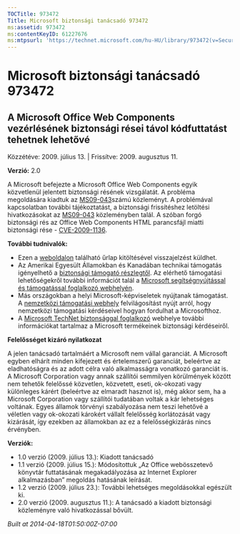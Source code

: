 ```yaml
---
TOCTitle: 973472
Title: Microsoft biztonsági tanácsadó 973472
ms:assetid: 973472
ms:contentKeyID: 61227676
ms:mtpsurl: 'https://technet.microsoft.com/hu-HU/library/973472(v=Security.10)'
---
```




Microsoft biztonsági tanácsadó 973472
=====================================

A Microsoft Office Web Components vezérlésének biztonsági rései távol kódfuttatást tehetnek lehetővé
----------------------------------------------------------------------------------------------------

Közzétéve: 2009. július 13. | Frissítve: 2009. augusztus 11.

**Verzió:** 2.0

A Microsoft befejezte a Microsoft Office Web Components egyik közvetlenül jelentett biztonsági résének vizsgálatát. A probléma megoldására kiadtuk az [MS09-043](http://go.microsoft.com/fwlink/?linkid=128110)számú közleményt. A problémával kapcsolatban további tájékoztatást, a biztonsági frissítéshez letöltési hivatkozásokat az [MS09-043](http://go.microsoft.com/fwlink/?linkid=128110) közleményben talál. A szóban forgó biztonsági rés az Office Web Components HTML parancsfájl miatti biztonsági rése - [CVE-2009-1136](http://www.cve.mitre.org/cgi-bin/cvename.cgi?name=cve-2006-1136).

**További tudnivalók:**

-   Ezen a [weboldalon](https://support.microsoft.com/common/survey.aspx?scid=sw;en;1257&amp;showpage=1&amp;ws=technet&amp;sd=tech) található űrlap kitöltésével visszajelzést küldhet.
-   Az Amerikai Egyesült Államokban és Kanadában technikai támogatás igényelhető a [biztonsági támogató részlegtől](http://go.microsoft.com/fwlink/?linkid=21131). Az elérhető támogatási lehetőségekről további információt talál a [Microsoft segítségnyújtással és támogatással foglalkozó webhelyén](http://support.microsoft.com/).
-   Más országokban a helyi Microsoft-képviseletek nyújtanak támogatást. A [nemzetközi támogatási webhely](http://go.microsoft.com/fwlink/?linkid=21155) felvilágosítást nyújt arról, hogy nemzetközi támogatási kérdéseivel hogyan fordulhat a Microsofthoz.
-   A [Microsoft TechNet biztonsággal foglalkozó](http://go.microsoft.com/fwlink/?linkid=21132) webhelye további információkat tartalmaz a Microsoft termékeinek biztonsági kérdéseiről.

**Felelősséget kizáró nyilatkozat**

A jelen tanácsadó tartalmáért a Microsoft nem vállal garanciát. A Microsoft egyben elhárít minden kifejezett és értelemszerű garanciát, beleértve az eladhatóságra és az adott célra való alkalmasságra vonatkozó garanciát is. A Microsoft Corporation vagy annak szállítói semmilyen körülmények között nem tehetők felelőssé közvetlen, közvetett, eseti, ok-okozati vagy különleges kárért (beleértve az elmaradt hasznot is), még akkor sem, ha a Microsoft Corporation vagy szállítói tudatában voltak a kár lehetséges voltának. Egyes államok törvényi szabályozása nem teszi lehetővé a véletlen vagy ok-okozati károkért vállalt felelősség korlátozását vagy kizárását, így ezekben az államokban az ez a felelősségkizárás nincs érvényben.

**Verziók:**

-   1.0 verzió (2009. július 13.): Kiadott tanácsadó
-   1.1 verzió (2009. július 15.): Módosítottuk „Az Office webösszetevő könyvtár futtatásának megakadályozása az Internet Explorer alkalmazásban” megoldás hatásának leírását.
-   1.2 verzió (2009. július 23.): További lehetséges megoldásokkal egészült ki.
-   2.0 verzió (2009. augusztus 11.): A tanácsadó a kiadott biztonsági közleményre való hivatkozással bővült.

*Built at 2014-04-18T01:50:00Z-07:00*
